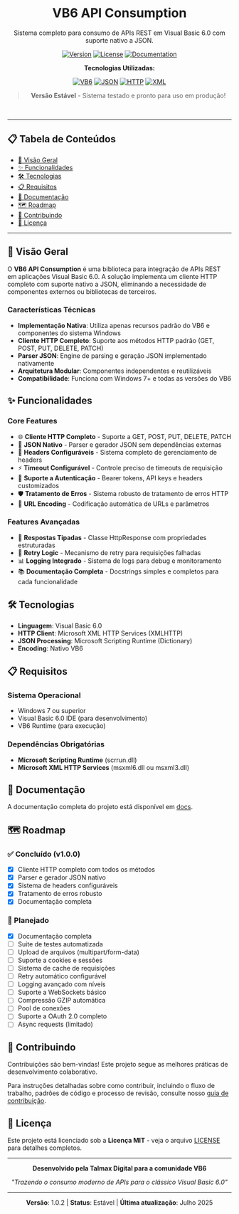 <div id="top">

<div align="center">

# VB6 API Consumption

Sistema completo para consumo de APIs REST em Visual Basic 6.0 com suporte nativo a JSON.

[![Version](https://img.shields.io/badge/version-1.0.2-blue?style=flat-square)](CHANGELOG.md)
[![License](https://img.shields.io/badge/license-MIT-green?style=flat-square)](LICENSE)
[![Documentation](https://img.shields.io/badge/docs-available-blueviolet?style=flat-square)](docs)

**Tecnologias Utilizadas:**

<a href="https://docs.microsoft.com/en-us/previous-versions/visual-studio/"><img alt="VB6" src="https://img.shields.io/badge/Visual%20Basic-6.0-blue?style=flat-square&logo=microsoft&logoColor=white"></a>
<a href="#"><img alt="JSON" src="https://img.shields.io/badge/JSON-Native-orange?style=flat-square&logo=json&logoColor=white"></a>
<a href="#"><img alt="HTTP" src="https://img.shields.io/badge/HTTP-REST-green?style=flat-square&logo=http&logoColor=white"></a>
<a href="#"><img alt="XML" src="https://img.shields.io/badge/XML-HTTP-red?style=flat-square&logo=xml&logoColor=white"></a>

> **Versão Estável** - Sistema testado e pronto para uso em produção!

</div>

<br>
<hr>

## 📋 Tabela de Conteúdos

- [🚀 Visão Geral](#-visão-geral)
- [✨ Funcionalidades](#-funcionalidades)
- [🛠️ Tecnologias](#️-tecnologias)
- [📋 Requisitos](#-requisitos)
- [📖 Documentação](#-documentação)
- [🗺️ Roadmap](#️-roadmap)
- [🤝 Contribuindo](#-contribuindo)
- [📜 Licença](#-licença)

<hr>

## 🚀 Visão Geral

O **VB6 API Consumption** é uma biblioteca para integração de APIs REST em aplicações Visual Basic 6.0. A solução implementa um cliente HTTP completo com suporte nativo a JSON, eliminando a necessidade de componentes externos ou bibliotecas de terceiros.

### Características Técnicas

- **Implementação Nativa**: Utiliza apenas recursos padrão do VB6 e componentes do sistema Windows
- **Cliente HTTP Completo**: Suporte aos métodos HTTP padrão (GET, POST, PUT, DELETE, PATCH)
- **Parser JSON**: Engine de parsing e geração JSON implementado nativamente
- **Arquitetura Modular**: Componentes independentes e reutilizáveis
- **Compatibilidade**: Funciona com Windows 7+ e todas as versões do VB6

## ✨ Funcionalidades

### Core Features

- 🌐 **Cliente HTTP Completo** - Suporte a GET, POST, PUT, DELETE, PATCH
- 📄 **JSON Nativo** - Parser e gerador JSON sem dependências externas
- 🔧 **Headers Configuráveis** - Sistema completo de gerenciamento de headers
- ⚡ **Timeout Configurável** - Controle preciso de timeouts de requisição
- 🔐 **Suporte a Autenticação** - Bearer tokens, API keys e headers customizados
- 🛡️ **Tratamento de Erros** - Sistema robusto de tratamento de erros HTTP
- 📝 **URL Encoding** - Codificação automática de URLs e parâmetros

### Features Avançadas

- 🎯 **Respostas Tipadas** - Classe HttpResponse com propriedades estruturadas
- 🔄 **Retry Logic** - Mecanismo de retry para requisições falhadas
- 📊 **Logging Integrado** - Sistema de logs para debug e monitoramento
- 📚 **Documentação Completa** - Docstrings simples e completos para cada funcionalidade

## 🛠️ Tecnologias

- **Linguagem**: Visual Basic 6.0
- **HTTP Client**: Microsoft XML HTTP Services (XMLHTTP)
- **JSON Processing**: Microsoft Scripting Runtime (Dictionary)
- **Encoding**: Nativo VB6

## 📋 Requisitos

### Sistema Operacional

- Windows 7 ou superior
- Visual Basic 6.0 IDE (para desenvolvimento)
- VB6 Runtime (para execução)

### Dependências Obrigatórias

- **Microsoft Scripting Runtime** (scrrun.dll)
- **Microsoft XML HTTP Services** (msxml6.dll ou msxml3.dll)

## 📖 Documentação

A documentação completa do projeto está disponível em [docs](docs).

## 🗺️ Roadmap

### ✅ Concluído (v1.0.0)

- [x] Cliente HTTP completo com todos os métodos
- [x] Parser e gerador JSON nativo
- [x] Sistema de headers configuráveis
- [x] Tratamento de erros robusto
- [x] Documentação completa

### 📅 Planejado

- [x] Documentação completa
- [ ] Suite de testes automatizada
- [ ] Upload de arquivos (multipart/form-data)
- [ ] Suporte a cookies e sessões
- [ ] Sistema de cache de requisições
- [ ] Retry automático configurável
- [ ] Logging avançado com níveis
- [ ] Suporte a WebSockets básico
- [ ] Compressão GZIP automática
- [ ] Pool de conexões
- [ ] Suporte a OAuth 2.0 completo
- [ ] Async requests (limitado)

## 🤝 Contribuindo

Contribuições são bem-vindas! Este projeto segue as melhores práticas de desenvolvimento colaborativo.

Para instruções detalhadas sobre como contribuir, incluindo o fluxo de trabalho, padrões de código e processo de revisão, consulte nosso [guia de contribuição](docs/contributing.md).

## 📜 Licença

Este projeto está licenciado sob a **Licença MIT** - veja o arquivo [LICENSE](LICENSE) para detalhes completos.

---

<div align="center">

**Desenvolvido pela Talmax Digital para a comunidade VB6**

*"Trazendo o consumo moderno de APIs para o clássico Visual Basic 6.0"*

---

**Versão**: 1.0.2 | **Status**: Estável | **Última atualização**: Julho 2025

</div>

</div>
